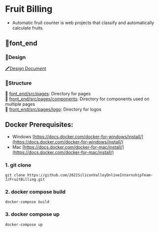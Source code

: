 # Fruit Billing

-   Automatic fruit counter is web projects that classify and automatically calculate fruits.

## 🍒font_end
### 🍍Design
  [🖍Design Document](https://xd.adobe.com/view/980f8ffe-b676-4f75-bbe6-05a832d6b508-cd5c/)    
  
### 🍍Structure
  🍏 [font_end/src/pages](./front_end/src/pages): Directory for pages  
  🍏 [front_end/src/pages/components](./front_end/src/pages/components): Directory for components used on multiple pages  
  🍏 [front_end/src/pages/logo](./front_end/src/pages/logo): Directory for logos




## [](https://github.com/shpark76/docker-demo#docker-prerequisites)Docker Prerequisites:

-   Windows [https://docs.docker.com/docker-for-windows/install/](https://docs.docker.com/docker-for-windows/install/)
-   Mac [https://docs.docker.com/docker-for-mac/install/](https://docs.docker.com/docker-for-mac/install/)

### [](https://github.com/shpark76/docker-demo#1-git-clone)1\. git clone

```
git clone https://github.com/2021SiliconValleyOnlineInternshipTeam-J/FruitBilling.git
```

### [](https://github.com/shpark76/docker-demo#2-docker-compose-build-and-up)2\. docker compose build

```
docker-compose build
```

### 3\. docker compose up

```
docker-compose up
```
